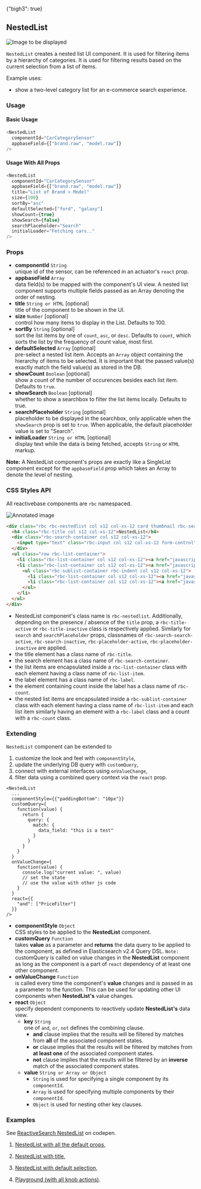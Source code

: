 {"bigh3": true}

## NestedList

![Image to be displayed](https://i.imgur.com/f5aO5HP.png)

`NestedList` creates a nested list UI component. It is used for filtering items by a hierarchy of categories.
It is used for filtering results based on the current selection from a list of items.

Example uses:
* show a two-level category list for an e-commerce search experience.

### Usage

#### Basic Usage

```js
<NestedList
  componentId="CarCategorySensor"
  appbaseField={["brand.raw", "model.raw"]}
/>
```

#### Usage With All Props
```js
<NestedList
  componentId="CarCategorySensor"
  appbaseField={["brand.raw", "model.raw"]}
  title="List of Brand > Model"
  size={100}
  sortBy="asc"
  defaultSelected=["ford", "galaxy"]
  showCount={true}
  showSearch={false}
  searchPlaceholder="Search"
  initialLoader="Fetching cars.."
/>
```

### Props

- **componentId** `String`  
    unique id of the sensor, can be referenced in an actuator's `react` prop.
- **appbaseField** `Array`  
    data field(s) to be mapped with the component's UI view. A nested list component supports multiple fields passed as an Array denoting the order of nesting.
- **title** `String or HTML` [optional]  
    title of the component to be shown in the UI.
- **size** `Number` [optional]  
    control how many items to display in the List. Defaults to 100.
- **sortBy** `String` [optional]  
    sort the list items by one of `count`, `asc`, or `desc`. Defaults to `count`, which sorts the list by the frequency of count     value, most first.
- **defaultSelected** `Array` [optional]  
    pre-select a nested list item. Accepts an `Array` object containing the hierarchy of items to be selected. It is important that the passed value(s) exactly match the field value(s) as stored in the DB.
- **showCount** `Boolean` [optional]  
    show a count of the number of occurences besides each list item. Defaults to `true`.
- **showSearch** `Boolean` [optional]  
    whether to show a searchbox to filter the list items locally. Defaults to true.
- **searchPlaceholder** `String` [optional]  
    placeholder to be displayed in the searchbox, only applicable when the `showSearch` prop is set to `true`. When applicable, the default placeholder value is set to "Search".
- **initialLoader** `String or HTML` [optional]  
    display text while the data is being fetched, accepts `String` or `HTML` markup.

**Note:** A NestedList component's props are exactly like a SingleList component except for the `appbaseField` prop which takes an Array to denote the level of nesting.

### CSS Styles API

All reactivebase components are `rbc` namespaced.

![Annotated image](https://i.imgur.com/vClQmZU.png)

```html
<div class="rbc rbc-nestedlist col s12 col-xs-12 card thumbnail rbc-search-active rbc-title-active rbc-placeholder-active rbc-count-active" style="height: 500px;">
  <h4 class="rbc-title col s12 col-xs-12">NestedList</h4>
  <div class="rbc-search-container col s12 col-xs-12">
    <input type="text" class="rbc-input col s12 col-xs-12 form-control" value="" placeholder="Search Cars">
  </div>
  <ul class="row rbc-list-container">
    <li class="rbc-list-container col s12 col-xs-12"><a href="javascript:void(0);" class="rbc-list-item rbc-item-inactive"><span class="rbc-label">volkswage<span class="rbc-count">100</span></span><i class="fa fa-chevron-right"></i></a></li>
    <li class="rbc-list-container col s12 col-xs-12"><a href="javascript:void(0);" class="rbc-list-item rbc-item-active"><span class="rbc-label">bm<span class="rbc-count">57</span></span><i class="fa fa-chevron-right"></i></a>
      <ul class="rbc-sublist-container rbc-indent col s12 col-xs-12">
        <li class="rbc-list-container col s12 col-xs-12"><a href="javascript:void(0);" class="rbc-list-item rbc-item-inactive"><span class="rbc-label">>3 serie><span class="rbc-count">28</span></span></a></li>
        <li class="rbc-list-container col s12 col-xs-12"><a href="javascript:void(0);" class="rbc-list-item rbc-item-inactive"><span class="rbc-label">>5e><span class="rbc-count">12</span></span></a></li>
      </ul>
    </li>
  </ul>
</div>

```

* NestedList component's class name is `rbc-nestedlist`. Additionally, depending on the presence / absence of the `title` prop, a `rbc-title-active` or `rbc-title-inactive` class is respectively applied. Similarly for `search` and `searchPlaceholder` props, classnames of `rbc-search-search-active`, `rbc-search-inactive`, `rbc-placeholder-active`, `rbc-placeholder-inactive` are applied.
* the title element has a class name of `rbc-title`.
* the search element has a class name of `rbc-search-container`.
* the list items are encapsulated inside a `rbc-list-container` class with each element having a class name of `rbc-list-item`.
* the label element has a class name of `rbc-label`.
* the element containing count inside the label has a class name of `rbc-count`.
* the nested list items are encapsulated inside a `rbc-sublist-container` class with each element having a class name of `rbc-list-item` and each list item similarly having an element with a `rbc-label` class and a count with a `rbc-count` class.


### Extending

`NestedList` component can be extended to
1. customize the look and feel with `componentStyle`,
2. update the underlying DB query with `customQuery`,
3. connect with external interfaces using `onValueChange`,
4. filter data using a combined query context via the `react` prop.

```
<NestedList
  ...
  componentStyle={{"paddingBottom": "10px"}}
  customQuery={
    function(value) {
      return {
        query: {
          match: {
            data_field: "this is a test"
          }
        }
      }
    }
  }
  onValueChange={
    function(value) {
      console.log("current value: ", value)
      // set the state
      // use the value with other js code
    }
  }
  react={{
    "and": ["PriceFilter"]
  }}
/>
```

- **componentStyle** `Object`  
    CSS styles to be applied to the **NestedList** component.
- **customQuery** `Function`  
    takes **value** as a parameter and **returns** the data query to be applied to the component, as defined in Elasticsearch v2.4 Query DSL.
    `Note:` customQuery is called on value changes in the **NestedList** component as long as the component is a part of `react` dependency of at least one other component.
- **onValueChange** `Function`  
    is called every time the component's **value** changes and is passed in as a parameter to the function. This can be used for updating other UI components when **NestedList's** value changes.
- **react** `Object`  
    specify dependent components to reactively update **NestedList's** data view.
    - **key** `String`  
        one of `and`, `or`, `not` defines the combining clause.
        - **and** clause implies that the results will be filtered by matches from **all** of the associated component states.
        - **or** clause implies that the results will be filtered by matches from **at least one** of the associated component states.
        - **not** clause implies that the results will be filtered by an **inverse** match of the associated component states.
    - **value** `String or Array or Object`  
        - `String` is used for specifying a single component by its `componentId`.
        - `Array` is used for specifying multiple components by their `componentId`.
        - `Object` is used for nesting other key clauses.

### Examples

<p data-height="500" data-theme-id="light" data-slug-hash="EmmKVZ" data-default-tab="result" data-user="sids-aquarius" data-embed-version="2" data-pen-title="ReactiveSearch NestedList" class="codepen">See <a href="http://codepen.io/sids-aquarius/pen/EmmKVZ/">ReactiveSearch NestedList</a> on codepen.</p>
<script async src="https://production-assets.codepen.io/assets/embed/ei.js"></script>

1. [NestedList with all the default props](../playground/?selectedKind=s%2FNestedList&selectedStory=Basic&full=0&down=1&left=1&panelRight=0&downPanel=kadirahq%2Fstorybook-addon-knobs&filterBy=ReactiveSearch),

2. [NestedList with title](../playground/?knob-title=Car+Category&selectedKind=s%2FNestedList&selectedStory=With+Title&full=0&down=1&left=1&panelRight=0&downPanel=kadirahq%2Fstorybook-addon-knobs&filterBy=ReactiveSearch),

3. [NestedList with default selection](../playground/?knob-title=Car+Category&knob-defaultSelected%5B0%5D=bmw&knob-defaultSelected%5B1%5D=x+series&selectedKind=s%2FNestedList&selectedStory=Default+selection&full=0&down=1&left=1&panelRight=0&downPanel=kadirahq%2Fstorybook-addon-knobs&filterBy=ReactiveSearch),

4. [Playground (with all knob actions)](../playground/?knob-title=NestedList%3A+Car+Filter&knob-defaultSelected%5B0%5D=bmw&knob-defaultSelected%5B1%5D=x+series&knob-size=100&knob-sortBy=count&knob-showCount=true&knob-showSearch=true&knob-placeholder=Search+Cars&selectedKind=s%2FNestedList&selectedStory=Playground&full=0&down=1&left=1&panelRight=0&downPanel=kadirahq%2Fstorybook-addon-knobs&filterBy=ReactiveSearch).
